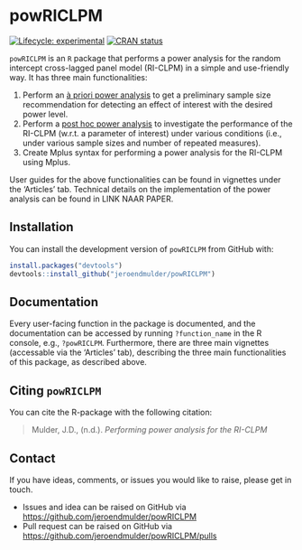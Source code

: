 
<!-- README.md is generated from README.Rmd. Please edit that file -->

# powRICLPM

<!-- badges: start -->

[![Lifecycle:
experimental](https://img.shields.io/badge/lifecycle-experimental-orange.svg)](https://lifecycle.r-lib.org/articles/stages.html#experimental)
[![CRAN
status](https://www.r-pkg.org/badges/version/powRICLPM)](https://CRAN.R-project.org/package=powRICLPM)
<!-- badges: end -->

`powRICLPM` is an `R` package that performs a power analysis for the
random intercept cross-lagged panel model (RI-CLPM) in a simple and
use-friendly way. It has three main functionalities:

1.  Perform an [à priori power analysis]() to get a preliminary sample
    size recommendation for detecting an effect of interest with the
    desired power level.
2.  Perform a [post hoc power analysis]() to investigate the performance
    of the RI-CLPM (w.r.t. a parameter of interest) under various
    conditions (i.e., under various sample sizes and number of repeated
    measures).
3.  Create Mplus syntax for performing a power analysis for the RI-CLPM
    using Mplus.

User guides for the above functionalities can be found in vignettes
under the ‘Articles’ tab. Technical details on the implementation of the
power analysis can be found in LINK NAAR PAPER.

## Installation

You can install the development version of `powRICLPM` from GitHub with:

``` r
install.packages("devtools")
devtools::install_github("jeroendmulder/powRICLPM")
```

## Documentation

Every user-facing function in the package is documented, and the
documentation can be accessed by running `?function_name` in the R
console, e.g., `?powRICLPM`. Furthermore, there are three main vignettes
(accessable via the ‘Articles’ tab), describing the three main
functionalities of this package, as described above.

## Citing `powRICLPM`

You can cite the R-package with the following citation:

> Mulder, J.D., (n.d.). *Performing power analysis for the RI-CLPM*

## Contact

If you have ideas, comments, or issues you would like to raise, please
get in touch.

-   Issues and idea can be raised on GitHub via
    <https://github.com/jeroendmulder/powRICLPM>
-   Pull request can be raised on GitHub via
    <https://github.com/jeroendmulder/powRICLPM/pulls>
